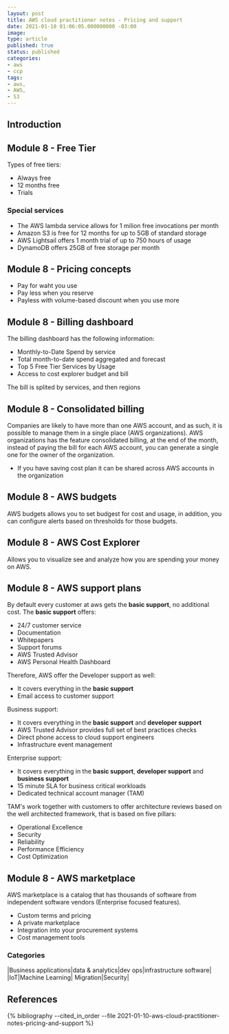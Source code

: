 ```yaml
---
layout: post
title: AWS cloud practitioner notes - Pricing and support
date: 2021-01-10 01:06:05.000000000 -03:00
image: 
type: article
published: true
status: published
categories:
- aws
- ccp
tags:
- aws,
- AWS,
- S3
---
```


## Introduction


## Module 8 - Free Tier

Types of free tiers:

- Always free
- 12 months free
- Trials

### Special services 

- The AWS lambda service allows for 1 milion free invocations per month
- Amazon S3 is free for 12 months for up to 5GB of standard storage
- AWS Lightsail offers 1 month trial of up to 750 hours of usage
- DynamoDB offers 25GB of free storage per month

## Module 8 - Pricing concepts

- Pay for waht you use
- Pay less when you reserve
- Payless with volume-based discount when you use more

## Module 8 - Billing dashboard

The billing dashboard has the following information:

- Monthly-to-Date Spend by service
- Total month-to-date spend aggregated and forecast
- Top 5 Free Tier Services by Usage
- Access to cost explorer budget and bill

The bill is splited by services, and then regions

## Module 8 - Consolidated billing

Companies are likely to have more than one AWS account, and as such,
it is possible to manage them in a single place (AWS organizations).
AWS organizations has the feature consolidated billing, at the end of the month,
instead of paying the bill for each AWS account, you can generate a single one
for the owner of the organization.

- If you have saving cost plan it can be shared across AWS accounts in the
organization

## Module 8 - AWS budgets

AWS budgets allows you to set budgest for cost and usage, in addition, you
can configure alerts based on thresholds for those budgets.

## Module 8 - AWS Cost Explorer

Allows you to visualize see and analyze how you are spending your money on AWS.

## Module 8 - AWS support plans

By default every customer at aws gets the **basic support**, no additional cost. The
**basic support** offers:

- 24/7 customer service
- Documentation
- Whitepapers
- Support forums
- AWS Trusted Advisor
- AWS Personal Health Dashboard

Therefore, AWS offer the Developer support as well:

- It covers everything in the **basic support**
- Email access to customer support

Business support:

- It covers everything in the **basic support** and **developer support**
- AWS Trusted  Advisor provides full set of best practices checks
- Direct phone access to cloud support engineers
- Infrastructure event management

Enterprise support:

- It covers everything in the **basic support**, **developer support** and
**business support**
- 15 minute SLA for business critical workloads
- Dedicated technical account manager (TAM)


TAM's work together with customers to offer architecture reviews based on
the well architected framework, that is based on five pillars:

- Operational Excellence
- Security
- Reliability
- Performance Efficiency
- Cost Optimization

## Module 8 - AWS marketplace

AWS marketplace is a catalog that has thousands of software from independent
software vendors (Enterprise focused features).

- Custom terms and pricing
- A private marketplace
- Integration into your procurement systems
- Cost management tools

### Categories

|Business applications|data & analytics|dev ops|infrastructure software|
|IoT|Machine Learning| Migration|Security|

## References

{% bibliography --cited_in_order --file 2021-01-10-aws-cloud-practitioner-notes-pricing-and-support %}